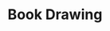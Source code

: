 ---
title: Book Drawing
category: drawings
series: Extract
year: 2017
image: bookdrawing (9).JPG
size: 
materials: ink on paper
---